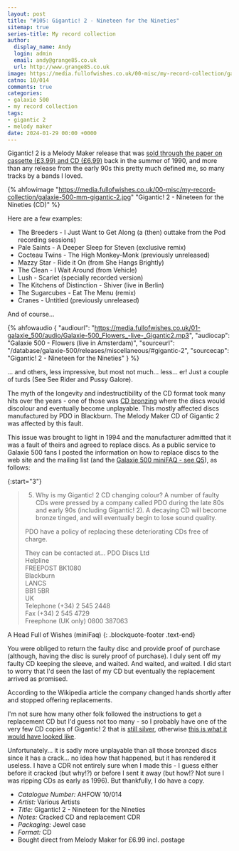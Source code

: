 ```yaml
---
layout: post
title: "#105: Gigantic! 2 - Nineteen for the Nineties"
sitemap: true
series-title: My record collection
author:
  display_name: Andy
  login: admin
  email: andy@grange85.co.uk
  url: http://www.grange85.co.uk
image: https://media.fullofwishes.co.uk/00-misc/my-record-collection/galaxie-500-mm-gigantic-2.jpg
catno: 10/014
comments: true
categories:
- galaxie 500
- my record collection
tags:
- gigantic 2
- melody maker
date: 2024-01-29 00:00 +0000
---
```

Gigantic! 2 is a Melody Maker release that was [sold through the paper on cassette (£3.99) and CD (£6.99)](https://media.fullofwishes.co.uk/01-galaxie_500/pictures/melody-maker-gigantic-2-1990-09-09-print-ad.jpg) back in the summer of 1990, and more than any release from the early 90s this pretty much defined me, so many tracks by a bands I loved.

{% ahfowimage "https://media.fullofwishes.co.uk/00-misc/my-record-collection/galaxie-500-mm-gigantic-2.jpg" "Gigantic! 2 - Nineteen for the Nineties (CD)" %}

Here are a few examples:

<!--more-->

 - The Breeders - I Just Want to Get Along (a (then) outtake from the Pod recording sessions)
 - Pale Saints - A Deeper Sleep for Steven (exclusive remix)
 - Cocteau Twins - The High Monkey-Monk (previously unreleased)
 - Mazzy Star - Ride it On (from She Hangs Brightly)
 - The Clean - I Wait Around (from Vehicle)
 - Lush - Scarlet (specially recorded version)
 - The Kitchens of Distinction - Shiver (live in Berlin)
 - The Sugarcubes - Eat The Menu (remix)
 - Cranes - Untitled (previously unreleased)

And of course...

{% ahfowaudio {
"audiourl": "https://media.fullofwishes.co.uk/01-galaxie_500/audio/Galaxie-500_Flowers_-live-_Gigantic2.mp3",
"audiocap": "Galaxie 500 - Flowers (live in Amsterdam)",
"sourceurl": "/database/galaxie-500/releases/miscellaneous/#gigantic-2",
"sourcecap": "Gigantic! 2 - Nineteen for the Nineties"
} %}

... and others, less impressive, but most not much... less... er! Just a couple of turds (See See Rider and Pussy Galore).

The myth of the longevity and indestructibility of the CD format took many hits over the years - one of those was [CD bronzing](https://en.wikipedia.org/wiki/Compact_disc_bronzing) where the discs would discolour and eventually become unplayable. This mostly affected discs manufactured by PDO in Blackburn. The Melody Maker CD of Gigantic 2 was affected by this fault.

This issue was brought to light in 1994 and the manufacturer admitted that it was a fault of theirs and agreed to replace discs. As a public service to Galaxie 500 fans I posted the information on how to replace discs to the web site and the mailing list (and the [Galaxie 500 miniFAQ - see Q5](https://media.fullofwishes.co.uk/archive/1996-06-27-galaxie-500-mailing-list-mini-faq.txt)), as follows:

{:start="3"}
> 5.  Why is my Gigantic! 2 CD changing colour?
>  A number of faulty CDs were pressed by a company called PDO during the late 80s and early 90s (including Gigantic! 2). A decaying CD will become bronze tinged, and will eventually begin to lose sound quality. 
> 
> PDO have a policy of replacing these deteriorating CDs free of charge.
> 
> They can be contacted at...
> PDO Discs Ltd  
> Helpline  
> FREEPOST BK1080  
> Blackburn  
> LANCS  
> BB1 5BR  
> UK 	  
> Telephone 	(+34) 2 545 2448  
> Fax 	(+34) 2 545 4729  
> Freephone (UK only) 	0800 387063  

 A Head Full of Wishes (miniFaq)
{: .blockquote-footer .text-end}

You were obliged to return the faulty disc and provide proof of purchase (although, having the disc is surely proof of purchase). I duly sent off my faulty CD keeping the sleeve, and waited. And waited, and waited. I did start to worry that I'd seen the last of my CD but eventually the replacement arrived as promised.

According to the Wikipedia article the company changed hands shortly after and stopped offering replacements.

I'm not sure how many other folk followed the instructions to get a replacement CD but I'd guess not too many - so I probably have one of the very few CD copies of Gigantic! 2 that is [still silver](https://media.fullofwishes.co.uk/00-misc/my-record-collection/galaxie-500-mm-gigantic-2-silver.jpg), otherwise [this is what it would have looked like](https://media.fullofwishes.co.uk/00-misc/my-record-collection/galaxie-500-mm-gigantic-2-bronzed.jpg). 

Unfortunately... it is sadly more unplayable than all those bronzed discs since it has a crack... no idea how that happened, but it has rendered it useless. I have a CDR not entirely sure when I made this - I guess either before it cracked (but why!?) or before I sent it away (but how!? Not sure I was ripping CDs as early as 1996). But thankfully, I do have a copy.

 - *Catalogue Number:*  AHFOW 10/014
 - *Artist:* Various Artists
 - *Title:* Gigantic! 2 - Nineteen for the Nineties 
 - *Notes:* Cracked CD and replacement CDR
 - *Packaging:* Jewel case
 - *Format:* CD
 - Bought direct from Melody Maker for £6.99 incl. postage

